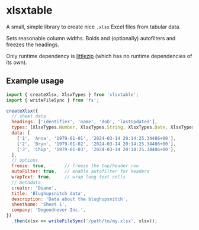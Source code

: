 # xlsxtable

A small, simple library to create nice `.xlsx` Excel files from tabular data.

Sets reasonable column widths. Bolds and (optionally) autofilters and freezes the headings.

Only runtime dependency is [littlezip](https://github.com/jawj/littlezip) (which has no runtime dependencies of its own).

## Example usage

```javascript
import { createXlsx, XlsxTypes } from 'xlsxtable';
import { writeFileSync } from 'fs';

createXlsx({
  // sheet data
  headings: ['identifier', 'name', 'dob', 'lastUpdated'],
  types: [XlsxTypes.Number, XlsxTypes.String, XlsxTypes.Date, XlsxTypes.DateTime],
  data: [
    ['1', 'Anna', '1979-01-01', '2024-03-14 20:14:25.34486+00'],
    ['2', 'Bryn', '1979-01-02', '2024-03-14 20:14:25.34486+00'],
    ['3', 'Chip', '1979-01-03', '2024-03-14 20:14:25.34486+00'],
  ],
  // options
  freeze: true,       // freeze the top/header row
  autoFilter: true,   // enable autofilter for headers
  wrapText: true,     // wrap long text cells
  // metadata
  creator: 'Diane', 
  title: 'Blughupsnitch data',
  description: 'Data about the blughupsnitch',
  sheetName: 'Sheet 1', 
  company: 'Dogoodnever Inc.',
})
  .then(xlsx => writeFileSync('/path/to/my.xlsx', xlsx));
```
